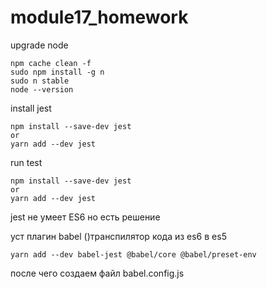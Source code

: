 # module17_homework

upgrade node

```
npm cache clean -f
sudo npm install -g n
sudo n stable
node --version
```


install jest
```
npm install --save-dev jest
or
yarn add --dev jest
```


run test
```
npm install --save-dev jest
or
yarn add --dev jest

```


jest не умеет ES6
но есть решение

уст плагин babel ()транспилятор кода из es6 в  es5

```
yarn add --dev babel-jest @babel/core @babel/preset-env
```
после чего создаем файл babel.config.js